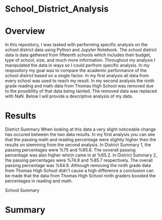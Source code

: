# School_District_Analysis
# Overview
In this repository, I was tasked with performing specific analysis on the school district data using Python and Jupyter Notebook. The school district data is data gathered from fifteenth schools which includes their budget, type of school, size, and much more information. Throughout my analysis I manipulated the data in ways so I could perfrom specific analysis. In my respository my goal was to compare the academic performance of the school district based on a single factor. In my first analysis all data from every school was used to reach my result. In my second analysis the ninth grade reading and math data from Thomas High School was removed due to the possiblilty of that data being tainted. The removed data was replaced with NaN. Below I will provide a descriptive analysis of my data.

# Results
District Summary
When looking at this data a very slight noticeable change has occured between the two data results. In my first analysis you can see that the passing math and reading percentage were slightly higher then the results on stemming from the second analysis. In District Summary 1, the passing percentages were %75 and %85.8. The ooverall passing percentage was also higher which came in at %65.2. In District Summary 2, the passing percentages were %74.8 and %85.7 respectively. The overall passing percentage was %64.9. Although removing the ninth grade data from Thomas High School didn't cause a high difference a conclusion can be made that the data from Thomas High School ninth graders boosted the percentages in reading and math.

School Summary

# Summary
